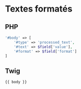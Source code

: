 # Textes formatés

## PHP

```php
'#body' => [
    '#type' => 'processed_text',
    '#text' => $field['value'],
    '#format' => $field['format']
]
```

## Twig

```text
{{ body }}
```

